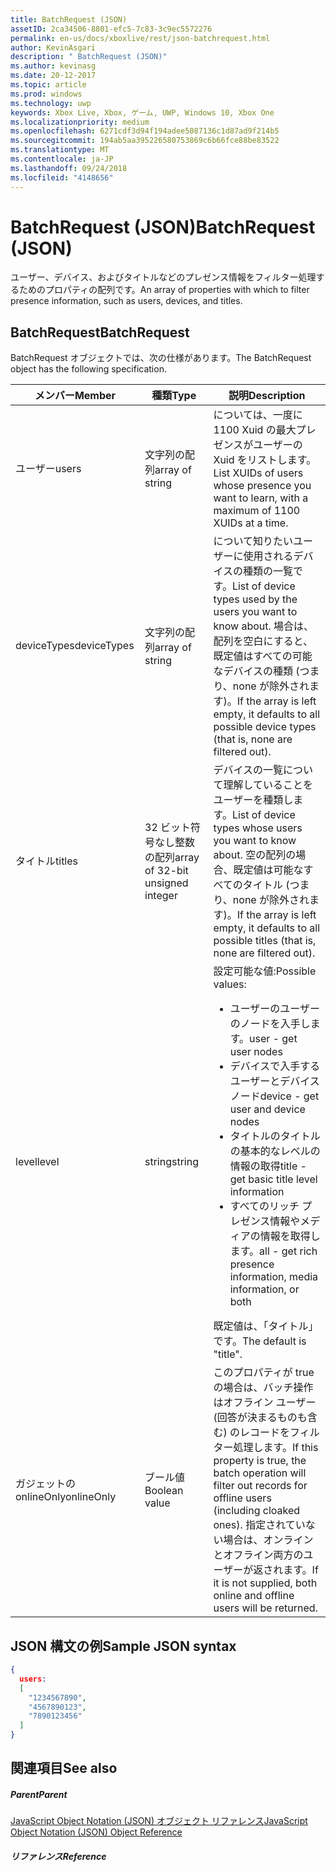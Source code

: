 ```yaml
---
title: BatchRequest (JSON)
assetID: 2ca34506-8801-efc5-7c83-3c9ec5572276
permalink: en-us/docs/xboxlive/rest/json-batchrequest.html
author: KevinAsgari
description: " BatchRequest (JSON)"
ms.author: kevinasg
ms.date: 20-12-2017
ms.topic: article
ms.prod: windows
ms.technology: uwp
keywords: Xbox Live, Xbox, ゲーム, UWP, Windows 10, Xbox One
ms.localizationpriority: medium
ms.openlocfilehash: 6271cdf3d94f194adee5087136c1d87ad9f214b5
ms.sourcegitcommit: 194ab5aa395226580753869c6b66fce88be83522
ms.translationtype: MT
ms.contentlocale: ja-JP
ms.lasthandoff: 09/24/2018
ms.locfileid: "4148656"
---
```

# <a name="batchrequest-json"></a><span data-ttu-id="fe048-104">BatchRequest (JSON)</span><span class="sxs-lookup"><span data-stu-id="fe048-104">BatchRequest (JSON)</span></span>
<span data-ttu-id="fe048-105">ユーザー、デバイス、およびタイトルなどのプレゼンス情報をフィルター処理するためのプロパティの配列です。</span><span class="sxs-lookup"><span data-stu-id="fe048-105">An array of properties with which to filter presence information, such as users, devices, and titles.</span></span>
<a id="ID4EN"></a>


## <a name="batchrequest"></a><span data-ttu-id="fe048-106">BatchRequest</span><span class="sxs-lookup"><span data-stu-id="fe048-106">BatchRequest</span></span>

<span data-ttu-id="fe048-107">BatchRequest オブジェクトでは、次の仕様があります。</span><span class="sxs-lookup"><span data-stu-id="fe048-107">The BatchRequest object has the following specification.</span></span>

| <span data-ttu-id="fe048-108">メンバー</span><span class="sxs-lookup"><span data-stu-id="fe048-108">Member</span></span>| <span data-ttu-id="fe048-109">種類</span><span class="sxs-lookup"><span data-stu-id="fe048-109">Type</span></span>| <span data-ttu-id="fe048-110">説明</span><span class="sxs-lookup"><span data-stu-id="fe048-110">Description</span></span>|
| --- | --- | --- |
| <span data-ttu-id="fe048-111">ユーザー</span><span class="sxs-lookup"><span data-stu-id="fe048-111">users</span></span>| <span data-ttu-id="fe048-112">文字列の配列</span><span class="sxs-lookup"><span data-stu-id="fe048-112">array of string</span></span>| <span data-ttu-id="fe048-113">については、一度に 1100 Xuid の最大プレゼンスがユーザーの Xuid をリストします。</span><span class="sxs-lookup"><span data-stu-id="fe048-113">List XUIDs of users whose presence you want to learn, with a maximum of 1100 XUIDs at a time.</span></span>|
| <span data-ttu-id="fe048-114">deviceTypes</span><span class="sxs-lookup"><span data-stu-id="fe048-114">deviceTypes</span></span>| <span data-ttu-id="fe048-115">文字列の配列</span><span class="sxs-lookup"><span data-stu-id="fe048-115">array of string</span></span>| <span data-ttu-id="fe048-116">について知りたいユーザーに使用されるデバイスの種類の一覧です。</span><span class="sxs-lookup"><span data-stu-id="fe048-116">List of device types used by the users you want to know about.</span></span> <span data-ttu-id="fe048-117">場合は、配列を空白にすると、既定値はすべての可能なデバイスの種類 (つまり、none が除外されます)。</span><span class="sxs-lookup"><span data-stu-id="fe048-117">If the array is left empty, it defaults to all possible device types (that is, none are filtered out).</span></span>|
| <span data-ttu-id="fe048-118">タイトル</span><span class="sxs-lookup"><span data-stu-id="fe048-118">titles</span></span>| <span data-ttu-id="fe048-119">32 ビット符号なし整数の配列</span><span class="sxs-lookup"><span data-stu-id="fe048-119">array of 32-bit unsigned integer</span></span>| <span data-ttu-id="fe048-120">デバイスの一覧について理解していることをユーザーを種類します。</span><span class="sxs-lookup"><span data-stu-id="fe048-120">List of device types whose users you want to know about.</span></span> <span data-ttu-id="fe048-121">空の配列の場合、既定値は可能なすべてのタイトル (つまり、none が除外されます)。</span><span class="sxs-lookup"><span data-stu-id="fe048-121">If the array is left empty, it defaults to all possible titles (that is, none are filtered out).</span></span>|
| <span data-ttu-id="fe048-122">level</span><span class="sxs-lookup"><span data-stu-id="fe048-122">level</span></span>| <span data-ttu-id="fe048-123">string</span><span class="sxs-lookup"><span data-stu-id="fe048-123">string</span></span>| <span data-ttu-id="fe048-124">設定可能な値:</span><span class="sxs-lookup"><span data-stu-id="fe048-124">Possible values:</span></span> <ul><li><span data-ttu-id="fe048-125">ユーザーのユーザーのノードを入手します。</span><span class="sxs-lookup"><span data-stu-id="fe048-125">user - get user nodes</span></span></li><li><span data-ttu-id="fe048-126">デバイスで入手するユーザーとデバイス ノード</span><span class="sxs-lookup"><span data-stu-id="fe048-126">device - get user and device nodes</span></span></li><li><span data-ttu-id="fe048-127">タイトルのタイトルの基本的なレベルの情報の取得</span><span class="sxs-lookup"><span data-stu-id="fe048-127">title - get basic title level information</span></span></li><li><span data-ttu-id="fe048-128">すべてのリッチ プレゼンス情報やメディアの情報を取得します。</span><span class="sxs-lookup"><span data-stu-id="fe048-128">all - get rich presence information, media information, or both</span></span></li></ul><span data-ttu-id="fe048-129">既定値は、「タイトル」です。</span><span class="sxs-lookup"><span data-stu-id="fe048-129">The default is "title".</span></span>| 
| <span data-ttu-id="fe048-130">ガジェットの onlineOnly</span><span class="sxs-lookup"><span data-stu-id="fe048-130">onlineOnly</span></span>| <span data-ttu-id="fe048-131">ブール値</span><span class="sxs-lookup"><span data-stu-id="fe048-131">Boolean value</span></span>| <span data-ttu-id="fe048-132">このプロパティが true の場合は、バッチ操作はオフライン ユーザー (回答が決まるものも含む) のレコードをフィルター処理します。</span><span class="sxs-lookup"><span data-stu-id="fe048-132">If this property is true, the batch operation will filter out records for offline users (including cloaked ones).</span></span> <span data-ttu-id="fe048-133">指定されていない場合は、オンラインとオフライン両方のユーザーが返されます。</span><span class="sxs-lookup"><span data-stu-id="fe048-133">If it is not supplied, both online and offline users will be returned.</span></span>|

<a id="ID4EAD"></a>


## <a name="sample-json-syntax"></a><span data-ttu-id="fe048-134">JSON 構文の例</span><span class="sxs-lookup"><span data-stu-id="fe048-134">Sample JSON syntax</span></span>


```json
{
  users:
  [
    "1234567890",
    "4567890123",
    "7890123456"
  ]
}


```


<a id="ID4EJD"></a>


## <a name="see-also"></a><span data-ttu-id="fe048-135">関連項目</span><span class="sxs-lookup"><span data-stu-id="fe048-135">See also</span></span>

<a id="ID4ELD"></a>


##### <a name="parent"></a><span data-ttu-id="fe048-136">Parent</span><span class="sxs-lookup"><span data-stu-id="fe048-136">Parent</span></span>

[<span data-ttu-id="fe048-137">JavaScript Object Notation (JSON) オブジェクト リファレンス</span><span class="sxs-lookup"><span data-stu-id="fe048-137">JavaScript Object Notation (JSON) Object Reference</span></span>](atoc-xboxlivews-reference-json.md)


<a id="ID4EXD"></a>


##### <a name="reference"></a><span data-ttu-id="fe048-138">リファレンス</span><span class="sxs-lookup"><span data-stu-id="fe048-138">Reference</span></span>   
